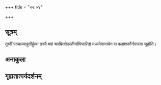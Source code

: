 +++
title = "२२ ०४"

+++
## सूत्रम्
तूष्णीं पञ्चाज्याहुतीर्हुत्वा तस्यै वपां श्रपयित्वोपस्तीर्णाभिघारितां मध्यमेनान्तमेन वा पलाशपर्णेनोत्तरया जुहोति।
## अनाकुला

## गृह्यतात्पर्यदर्शनम्

